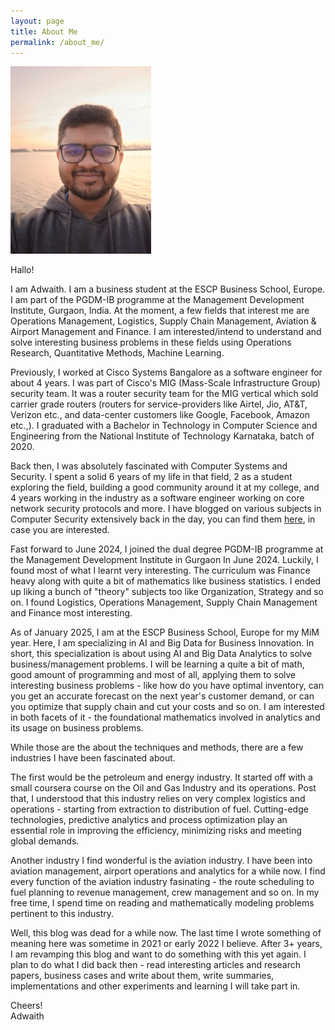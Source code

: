 ```yaml
---
layout: page
title: About Me
permalink: /about_me/
---
```


![Adwaith's Photo](/Adwaith-Venkatesh-Gautham-photo2.jpg/)

Hallo!

I am Adwaith. I am a business student at the ESCP Business School, Europe. I am part of the PGDM-IB programme at the Management Development Institute, Gurgaon, India. At the moment, a few fields that interest me are Operations Management, Logistics, Supply Chain Management, Aviation & Airport Management and Finance. I am interested/intend to understand and solve interesting business problems in these fields using Operations Research, Quantitative Methods, Machine Learning.

Previously, I worked at Cisco Systems Bangalore as a software engineer for about 4 years. I was part of Cisco's MIG (Mass-Scale Infrastructure Group) security team. It was a router security team for the MIG vertical which sold carrier grade routers (routers for service-providers like Airtel, Jio, AT&T, Verizon etc., and data-center customers like Google, Facebook, Amazon etc.,). I graduated with a Bachelor in Technology in Computer Science and Engineering from the National Institute of Technology Karnataka, batch of 2020.

Back then, I was absolutely fascinated with Computer Systems and Security. I spent a solid 6 years of my life in that field, 2 as a student exploring the field, building a good community around it at my college, and 4 years working in the industry as a software engineer working on core network security protocols and more. I have blogged on various subjects in Computer Security extensively back in the day, you can find them [here](/archive/), in case you are interested.

Fast forward to June 2024, I joined the dual degree PGDM-IB programme at the Management Development Institute in Gurgaon In June 2024. Luckily, I found most of what I learnt very interesting. The curriculum was Finance heavy along with quite a bit of mathematics like business statistics. I ended up liking a bunch of "theory" subjects too like Organization, Strategy and so on. I found Logistics, Operations Management, Supply Chain Management and Finance most interesting.

As of January 2025, I am at the ESCP Business School, Europe for my MiM year. Here, I am specializing in AI and Big Data for Business Innovation. In short, this specialization is about using AI and Big Data Analytics to solve business/management problems. I will be learning a quite a bit of math, good amount of programming and most of all, applying them to solve interesting business problems - like how do you have optimal inventory, can you get an accurate forecast on the next year's customer demand, or can you optimize that supply chain and cut your costs and so on. I am interested in both facets of it - the foundational mathematics involved in analytics and its usage on business problems.

While those are the about the techniques and methods, there are a few industries I have been fascinated about.

The first would be the petroleum and energy industry. It started off with a small coursera course on the Oil and Gas Industry and its operations. Post that, I understood that this industry relies on very complex logistics and operations - starting from extraction to distribution of fuel. Cutting-edge technologies, predictive analytics and process optimization play an essential role in improving the efficiency, minimizing risks and meeting global demands.

Another industry I find wonderful is the aviation industry. I have been into aviation management, airport operations and analytics for a while now. I find every function of the aviation industry fasinating - the route scheduling to fuel planning to revenue management, crew management and so on. In my free time, I spend time on reading and mathematically modeling problems pertinent to this industry.

Well, this blog was dead for a while now. The last time I wrote something of meaning here was sometime in 2021 or early 2022 I believe. After 3+ years, I am revamping this blog and want to do something with this yet again. I plan to do what I did back then - read interesting articles and research papers, business cases and write about them, write summaries, implementations and other experiments and learning I will take part in.

Cheers!    
Adwaith

